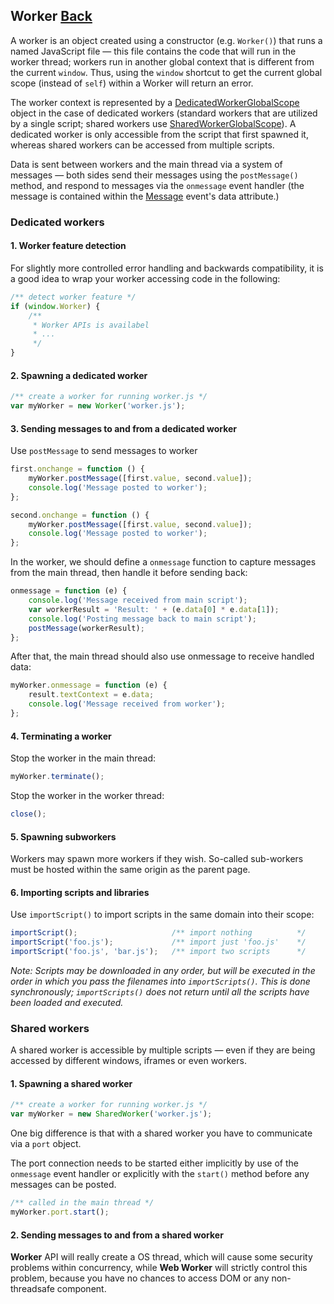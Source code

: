## Worker [Back](./../web_api.md)

A worker is an object created using a constructor (e.g. `Worker()`) that runs a named JavaScript file — this file contains the code that will run in the worker thread; workers run in another global context that is different from the current `window`. Thus, using the `window` shortcut to get the current global scope (instead of `self`) within a Worker will return an error.

The worker context is represented by a [DedicatedWorkerGlobalScope](https://developer.mozilla.org/en-US/docs/Web/API/DedicatedWorkerGlobalScope) object in the case of dedicated workers (standard workers that are utilized by a single script; shared workers use [SharedWorkerGlobalScope](https://developer.mozilla.org/en-US/docs/Web/API/SharedWorkerGlobalScope)). A dedicated worker is only accessible from the script that first spawned it, whereas shared workers can be accessed from multiple scripts.

Data is sent between workers and the main thread via a system of messages — both sides send their messages using the `postMessage()` method, and respond to messages via the `onmessage` event handler (the message is contained within the [Message](https://developer.mozilla.org/en-US/docs/Web/Events/Message) event's data attribute.)

### Dedicated workers

#### 1. Worker feature detection

For slightly more controlled error handling and backwards compatibility, it is a good idea to wrap your worker accessing code in the following:

```js
/** detect worker feature */
if (window.Worker) {
    /**
     * Worker APIs is availabel
     * ...
     */
}
```

#### 2. Spawning a dedicated worker

```js
/** create a worker for running worker.js */
var myWorker = new Worker('worker.js');
```

#### 3. Sending messages to and from a dedicated worker

Use `postMessage` to send messages to worker

```js
first.onchange = function () {
    myWorker.postMessage([first.value, second.value]);
    console.log('Message posted to worker');
};

second.onchange = function () {
    myWorker.postMessage([first.value, second.value]);
    console.log('Message posted to worker');
};
```

In the worker, we should define a `onmessage` function to capture messages from the main thread, then handle it before sending back:

```js
onmessage = function (e) {
    console.log('Message received from main script');
    var workerResult = 'Result: ' + (e.data[0] * e.data[1]);
    console.log('Posting message back to main script');
    postMessage(workerResult);
};
```

After that, the main thread should also use onmessage to receive handled data:

```js
myWorker.onmessage = function (e) {
    result.textContext = e.data;
    console.log('Message received from worker');
};
```

#### 4. Terminating a worker

Stop the worker in the main thread:

```js
myWorker.terminate();
```

Stop the worker in the worker thread:

```js
close();
```

#### 5. Spawning subworkers

Workers may spawn more workers if they wish. So-called sub-workers must be hosted within the same origin as the parent page.

#### 6. Importing scripts and libraries

Use `importScript()` to import scripts in the same domain into their scope:

```js
importScript();                     /** import nothing          */
importScript('foo.js');             /** import just 'foo.js'    */
importScript('foo.js', 'bar.js');   /** import two scripts      */
```

*Note: Scripts may be downloaded in any order, but will be executed in the order in which you pass the filenames into `importScripts()`. This is done synchronously; `importScripts()` does not return until all the scripts have been loaded and executed.*

### Shared workers

A shared worker is accessible by multiple scripts — even if they are being accessed by different windows, iframes or even workers.

#### 1. Spawning a shared worker

```js
/** create a worker for running worker.js */
var myWorker = new SharedWorker('worker.js');
```

One big difference is that with a shared worker you have to communicate via a `port` object.

The port connection needs to be started either implicitly by use of the `onmessage` event handler or explicitly with the `start()` method before any messages can be posted.

```js
/** called in the main thread */
myWorker.port.start();
```

#### 2. Sending messages to and from a shared worker



**Worker** API will really create a OS thread, which will cause some security problems within concurrency, while **Web Worker** will strictly control this problem, because you have no chances to access DOM or any non-threadsafe component.

